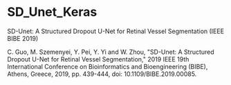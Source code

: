 # SD_Unet_Keras
SD-Unet: A Structured Dropout U-Net for Retinal Vessel Segmentation (IEEE BIBE 2019)

C. Guo, M. Szemenyei, Y. Pei, Y. Yi and W. Zhou, "SD-Unet: A Structured Dropout U-Net for Retinal Vessel Segmentation," 2019 IEEE 19th International Conference on Bioinformatics and Bioengineering (BIBE), Athens, Greece, 2019, pp. 439-444, doi: 10.1109/BIBE.2019.00085.
